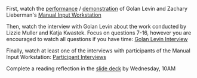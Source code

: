 First, watch the [performance](https://www.youtube.com/watch?v=3paLKLZbRY4) / [demonstration](https://www.youtube.com/watch?v=cWj59xTVUDY) of Golan Levin and Zachary Lieberman's [Manual Input Workstation](https://www.flong.com/archive/projects/miw/index.html)

Then, watch the interview with Golan Levin about the work conducted by Lizzie Muller and Katja Kwastek. Focus on questions 7-16, however you are encouraged to watch all questions if you have time: [Golan Levin Interview](https://www.fondation-langlois.org/html/e/page.php?NumPage=2221)

Finally, watch at least one of the interviews with participants of the Manual Input Workstation: [Participant Interviews](https://www.fondation-langlois.org/html/e/page.php?NumPage=2225)

Complete a reading reflection in the [slide deck](https://docs.google.com/presentation/d/185wsxsU5dEUAL262aKfQCIG7N9UbW6Al_Qmv-398lUk/edit?usp=sharing) by Wednesday, 10AM
